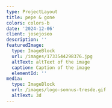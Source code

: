 ```yaml
---
type: ProjectLayout
title: pepe & gone
colors: colors-b
date: '2024-12-06'
client: josejoseo
description: ''
featuredImage:
  type: ImageBlock
  url: /images/1733544298376.jpg
  altText: altText of the image
  caption: Caption of the image
  elementId: ''
media:
  type: ImageBlock
  url: /images/logo-somnus-tresde.gif
  altText: 3d
---
```

